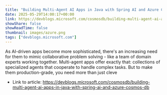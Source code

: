 ```yaml
---
title: "Building Multi-Agent AI Apps in Java with Spring AI and Azure Cosmos DB!"
date: 2025-05-29T14:00:17+00:00
link: https://devblogs.microsoft.com/cosmosdb/building-multi-agent-ai-apps-in-java-with-spring-ai-and-azure-cosmos-db
showShare: false
showReadTime: false
thumbnail: images/azure.png
tags: ["devblogs.microsoft.com"]
---
```

As AI-driven apps become more sophisticated, there's an increasing need for them to mimic collaborative problem solving - like a team of domain experts working together. Multi-agent apps offer exactly that: collections of specialized agents that cooperate to handle complex tasks. But to make them production-grade, you need more than just cleve

- Link to article: https://devblogs.microsoft.com/cosmosdb/building-multi-agent-ai-apps-in-java-with-spring-ai-and-azure-cosmos-db